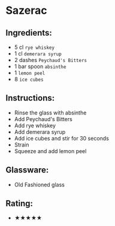 # Sazerac

## Ingredients:
- 5 cl `rye whiskey`
- 1 cl `demerara syrup`
- 2 dashes `Peychaud's Bitters`
- 1 bar spoon `absinthe`
- 1 `lemon peel`
- 8 `ice cubes`

## Instructions:
- Rinse the glass with absinthe
- Add Peychaud's Bitters
- Add rye whiskey
- Add demerara syrup
- Add ice cubes and stir for 30 seconds
- Strain
- Squeeze and add lemon peel

## Glassware:
- Old Fashioned glass

## Rating:
- ★★★★★